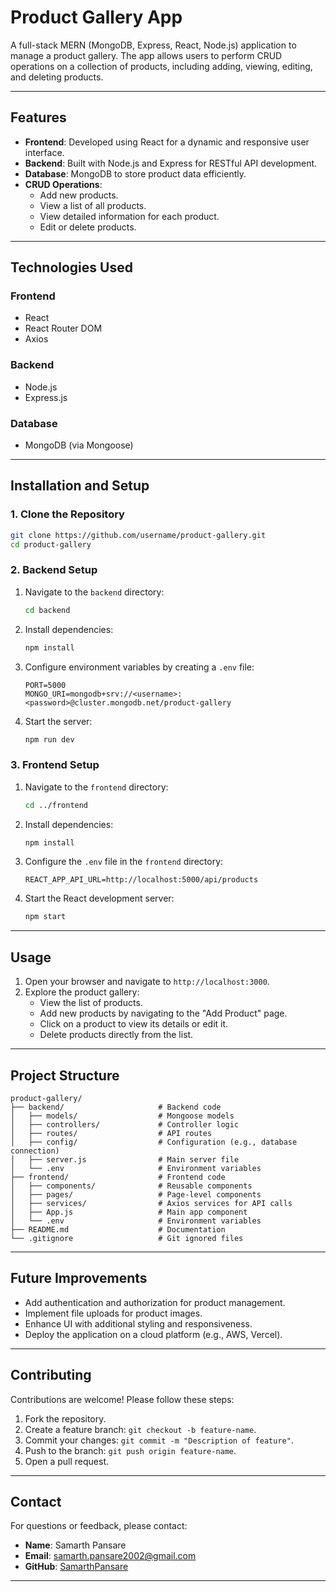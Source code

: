 
# **Product Gallery App**

A full-stack MERN (MongoDB, Express, React, Node.js) application to manage a product gallery. The app allows users to perform CRUD operations on a collection of products, including adding, viewing, editing, and deleting products.

---

## **Features**
- **Frontend**: Developed using React for a dynamic and responsive user interface.
- **Backend**: Built with Node.js and Express for RESTful API development.
- **Database**: MongoDB to store product data efficiently.
- **CRUD Operations**:
  - Add new products.
  - View a list of all products.
  - View detailed information for each product.
  - Edit or delete products.

---

## **Technologies Used**
### **Frontend**
- React
- React Router DOM
- Axios

### **Backend**
- Node.js
- Express.js

### **Database**
- MongoDB (via Mongoose)

---

## **Installation and Setup**

### **1. Clone the Repository**
```bash
git clone https://github.com/username/product-gallery.git
cd product-gallery
```

### **2. Backend Setup**
1. Navigate to the `backend` directory:
   ```bash
   cd backend
   ```

2. Install dependencies:
   ```bash
   npm install
   ```

3. Configure environment variables by creating a `.env` file:
   ```env
   PORT=5000
   MONGO_URI=mongodb+srv://<username>:<password>@cluster.mongodb.net/product-gallery
   ```

4. Start the server:
   ```bash
   npm run dev
   ```

### **3. Frontend Setup**
1. Navigate to the `frontend` directory:
   ```bash
   cd ../frontend
   ```

2. Install dependencies:
   ```bash
   npm install
   ```

3. Configure the `.env` file in the `frontend` directory:
   ```env
   REACT_APP_API_URL=http://localhost:5000/api/products
   ```

4. Start the React development server:
   ```bash
   npm start
   ```

---

## **Usage**
1. Open your browser and navigate to `http://localhost:3000`.
2. Explore the product gallery:
   - View the list of products.
   - Add new products by navigating to the "Add Product" page.
   - Click on a product to view its details or edit it.
   - Delete products directly from the list.

---

## **Project Structure**
```
product-gallery/
├── backend/                     # Backend code
│   ├── models/                  # Mongoose models
│   ├── controllers/             # Controller logic
│   ├── routes/                  # API routes
│   ├── config/                  # Configuration (e.g., database connection)
│   ├── server.js                # Main server file
│   └── .env                     # Environment variables
├── frontend/                    # Frontend code
│   ├── components/              # Reusable components
│   ├── pages/                   # Page-level components
│   ├── services/                # Axios services for API calls
│   ├── App.js                   # Main app component
│   └── .env                     # Environment variables
├── README.md                    # Documentation
└── .gitignore                   # Git ignored files
```

---

## **Future Improvements**
- Add authentication and authorization for product management.
- Implement file uploads for product images.
- Enhance UI with additional styling and responsiveness.
- Deploy the application on a cloud platform (e.g., AWS, Vercel).


---

## **Contributing**
Contributions are welcome! Please follow these steps:
1. Fork the repository.
2. Create a feature branch: `git checkout -b feature-name`.
3. Commit your changes: `git commit -m "Description of feature"`.
4. Push to the branch: `git push origin feature-name`.
5. Open a pull request.

---

## **Contact**
For questions or feedback, please contact:
- **Name**: Samarth Pansare  
- **Email**: samarth.pansare2002@gmail.com  
- **GitHub**: [SamarthPansare](https://github.com/username)

---

